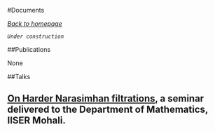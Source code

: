 #Documents

_[Back to homepage](?page=README)_

_`Under construction`_

##Publications 

None

##Talks

[On Harder Narasimhan filtrations](https://cryptosubh.github.io/assets/IDC%20451.pdf), a seminar delivered to the Department of Mathematics, IISER Mohali.
- 
